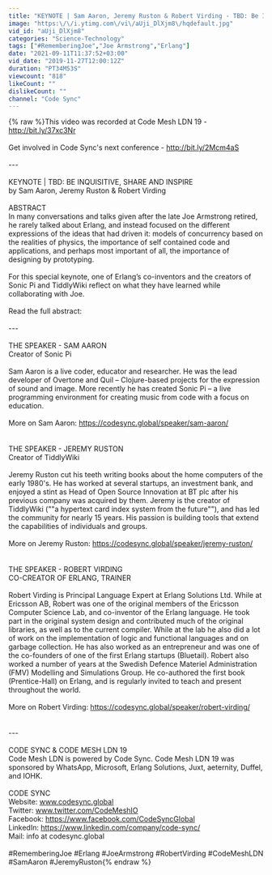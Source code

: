 ```yaml
---
title: "KEYNOTE | Sam Aaron, Jeremy Ruston & Robert Virding - TBD: Be Inquisitive, Share and Inspire"
image: "https:\/\/i.ytimg.com\/vi\/aUji_DlXjm8\/hqdefault.jpg"
vid_id: "aUji_DlXjm8"
categories: "Science-Technology"
tags: ["#RememberingJoe","Joe Armstrong","Erlang"]
date: "2021-09-11T11:37:52+03:00"
vid_date: "2019-11-27T12:00:12Z"
duration: "PT34M53S"
viewcount: "818"
likeCount: ""
dislikeCount: ""
channel: "Code Sync"
---
```

{% raw %}This video was recorded at Code Mesh LDN 19 - <a rel="nofollow" target="blank" href="http://bit.ly/37xc3Nr">http://bit.ly/37xc3Nr</a><br /><br />Get involved in Code Sync's next conference - <a rel="nofollow" target="blank" href="http://bit.ly/2Mcm4aS">http://bit.ly/2Mcm4aS</a><br /><br />---<br /><br />KEYNOTE | TBD: BE INQUISITIVE, SHARE AND INSPIRE<br />by Sam Aaron, Jeremy Ruston &amp; Robert Virding<br /><br />ABSTRACT<br />In many conversations and talks given after the late Joe Armstrong retired, he rarely talked about Erlang, and instead focused on the different expressions of the ideas that had driven it: models of concurrency based on the realities of physics, the importance of self contained code and applications, and perhaps most important of all, the importance of designing by prototyping.<br /><br />For this special keynote, one of Erlang’s co-inventors and the creators of Sonic Pi and TiddlyWiki reflect on what they have learned while collaborating with Joe.<br /><br />Read the full abstract: <br /><br />---<br /><br />THE SPEAKER - SAM AARON<br />Creator of Sonic Pi<br /><br />Sam Aaron is a live coder, educator and researcher. He was the lead developer of Overtone and Quil – Clojure-based projects for the expression of sound and image. More recently he has created Sonic Pi – a live programming environment for creating music from code with a focus on education.<br /><br />More on Sam Aaron: <a rel="nofollow" target="blank" href="https://codesync.global/speaker/sam-aaron/">https://codesync.global/speaker/sam-aaron/</a><br /><br /><br />THE SPEAKER - JEREMY RUSTON<br />Creator of TiddlyWiki<br /><br />Jeremy Ruston cut his teeth writing books about the home computers of the early 1980's. He has worked at several startups, an investment bank, and enjoyed a stint as Head of Open Source Innovation at BT plc after his previous company was acquired by them. Jeremy is the creator of TiddlyWiki (&quot;&quot;a hypertext card index system from the future&quot;&quot;), and has led the community for nearly 15 years. His passion is building tools that extend the capabilities of individuals and groups.<br /><br />More on Jeremy Ruston: <a rel="nofollow" target="blank" href="https://codesync.global/speaker/jeremy-ruston/">https://codesync.global/speaker/jeremy-ruston/</a><br /><br /><br />THE SPEAKER - ROBERT VIRDING<br />CO-CREATOR OF ERLANG, TRAINER<br /><br />Robert Virding is Principal Language Expert at Erlang Solutions Ltd. While at Ericsson AB, Robert was one of the original members of the Ericsson Computer Science Lab, and co-inventor of the Erlang language. He took part in the original system design and contributed much of the original libraries, as well as to the current compiler. While at the lab he also did a lot of work on the implementation of logic and functional languages and on garbage collection. He has also worked as an entrepreneur and was one of the co-founders of one of the first Erlang startups (Bluetail). Robert also worked a number of years at the Swedish Defence Materiel Administration (FMV) Modelling and Simulations Group. He co-authored the first book (Prentice-Hall) on Erlang, and is regularly invited to teach and present throughout the world.<br /><br />More on Robert Virding: <a rel="nofollow" target="blank" href="https://codesync.global/speaker/robert-virding/">https://codesync.global/speaker/robert-virding/</a><br /><br /><br />---<br /><br />CODE SYNC &amp; CODE MESH LDN 19<br />Code Mesh LDN is powered by Code Sync. Code Mesh LDN 19 was sponsored by WhatsApp, Microsoft, Erlang Solutions, Juxt, aeternity, Duffel, and IOHK. <br /><br />CODE SYNC <br />Website: www.codesync.global<br />Twitter: www.twitter.com/CodeMeshIO<br />Facebook: <a rel="nofollow" target="blank" href="https://www.facebook.com/CodeSyncGlobal">https://www.facebook.com/CodeSyncGlobal</a><br />LinkedIn: <a rel="nofollow" target="blank" href="https://www.linkedin.com/company/code-sync/">https://www.linkedin.com/company/code-sync/</a><br />Mail: info at codesync.global<br /><br />#RememberingJoe #Erlang #JoeArmstrong #RobertVirding #CodeMeshLDN #SamAaron #JeremyRuston{% endraw %}
